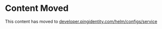 # Content Moved

This content has moved to [developer.pingidentity.com/helm/configs/service](https://developer.pingidentity.com/helm/configs/service.html)
